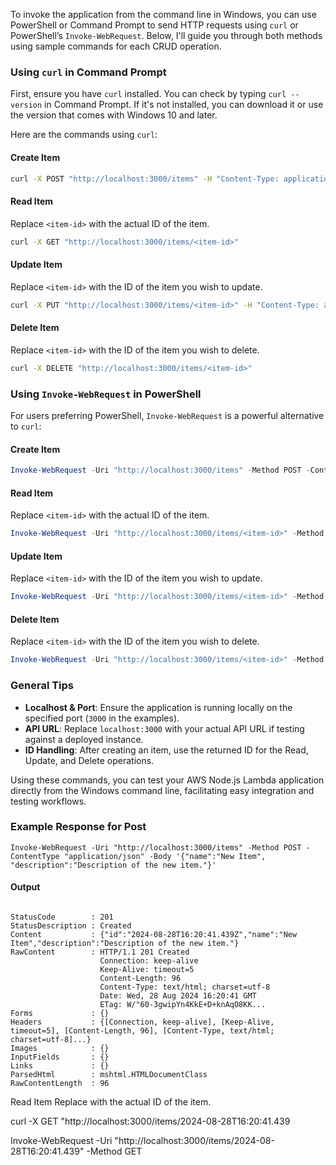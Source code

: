 To invoke the application from the command line in Windows, you can use PowerShell or Command Prompt to send HTTP requests using `curl` or PowerShell’s `Invoke-WebRequest`. Below, I'll guide you through both methods using sample commands for each CRUD operation.

### Using `curl` in Command Prompt

First, ensure you have `curl` installed. You can check by typing `curl --version` in Command Prompt. If it's not installed, you can download it or use the version that comes with Windows 10 and later.

Here are the commands using `curl`:

#### Create Item

```cmd
curl -X POST "http://localhost:3000/items" -H "Content-Type: application/json" -d "{\"name\": \"New Item\", \"description\": \"Description of the new item.\"}"
```

#### Read Item

Replace `<item-id>` with the actual ID of the item.

```cmd
curl -X GET "http://localhost:3000/items/<item-id>"
```

#### Update Item

Replace `<item-id>` with the ID of the item you wish to update.

```cmd
curl -X PUT "http://localhost:3000/items/<item-id>" -H "Content-Type: application/json" -d "{\"name\": \"Updated Item\", \"description\": \"Updated description.\"}"
```

#### Delete Item

Replace `<item-id>` with the ID of the item you wish to delete.

```cmd
curl -X DELETE "http://localhost:3000/items/<item-id>"
```

### Using `Invoke-WebRequest` in PowerShell

For users preferring PowerShell, `Invoke-WebRequest` is a powerful alternative to `curl`:

#### Create Item

```powershell
Invoke-WebRequest -Uri "http://localhost:3000/items" -Method POST -ContentType "application/json" -Body '{"name":"New Item", "description":"Description of the new item."}'
```

#### Read Item

Replace `<item-id>` with the actual ID of the item.

```powershell
Invoke-WebRequest -Uri "http://localhost:3000/items/<item-id>" -Method GET
```

#### Update Item

Replace `<item-id>` with the ID of the item you wish to update.

```powershell
Invoke-WebRequest -Uri "http://localhost:3000/items/<item-id>" -Method PUT -ContentType "application/json" -Body '{"name":"Updated Item", "description":"Updated description."}'
```

#### Delete Item

Replace `<item-id>` with the ID of the item you wish to delete.

```powershell
Invoke-WebRequest -Uri "http://localhost:3000/items/<item-id>" -Method DELETE
```

### General Tips

- **Localhost & Port**: Ensure the application is running locally on the specified port (`3000` in the examples).
- **API URL**: Replace `localhost:3000` with your actual API URL if testing against a deployed instance.
- **ID Handling**: After creating an item, use the returned ID for the Read, Update, and Delete operations.

Using these commands, you can test your AWS Node.js Lambda application directly from the Windows command line, facilitating easy integration and testing workflows.

### Example Response for Post
```
Invoke-WebRequest -Uri "http://localhost:3000/items" -Method POST -ContentType "application/json" -Body '{"name":"New Item", "description":"Description of the new item."}'
```
#### Output
```

StatusCode        : 201
StatusDescription : Created
Content           : {"id":"2024-08-28T16:20:41.439Z","name":"New Item","description":"Description of the new item."}
RawContent        : HTTP/1.1 201 Created
                    Connection: keep-alive
                    Keep-Alive: timeout=5
                    Content-Length: 96
                    Content-Type: text/html; charset=utf-8
                    Date: Wed, 28 Aug 2024 16:20:41 GMT
                    ETag: W/"60-3gwipYn4KkE+D+knAqO8KK...
Forms             : {}
Headers           : {[Connection, keep-alive], [Keep-Alive, timeout=5], [Content-Length, 96], [Content-Type, text/html; charset=utf-8]...}
Images            : {}
InputFields       : {}
Links             : {}
ParsedHtml        : mshtml.HTMLDocumentClass
RawContentLength  : 96
```

Read Item
Replace <item-id> with the actual ID of the item.

curl -X GET "http://localhost:3000/items/2024-08-28T16:20:41.439

Invoke-WebRequest -Uri "http://localhost:3000/items/2024-08-28T16:20:41.439" -Method GET

